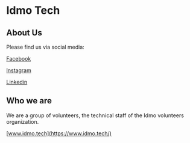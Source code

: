 # Idmo Tech

## About Us

Please find us via social media:

[Facebook](https://www.facebook.com/idmovolunteers/)

[Instagram](https://www.instagram.com/idmo_volunteers/)

[Linkedin](https://www.linkedin.com/company/idmo-volunteers)

## Who we are

We are a group of volunteers, the technical staff of the Idmo volunteers organization.

[www.idmo.tech](https://www.idmo.tech/)

